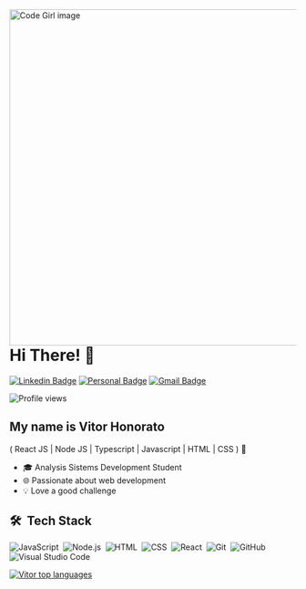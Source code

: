 <img align="right" alt="Code Girl image" src="https://raw.githubusercontent.com/gist/vittorhonorato/970159369907c2110a2884528663f99c/raw/d164b4617e2910188bcd59ef53ca094a72265744/githubcard.svg"  height="590em"/>

<h1>Hi There! 👋</h1>

[![Linkedin Badge](https://img.shields.io/badge/-LinkedIn-6633cc?style=flat-square&logo=Linkedin&logoColor=white&link=https://www.linkedin.com/in/vitor-honorato-3542861ba/)](https://www.linkedin.com/in/vitor-honorato-3542861ba/)
[![Personal Badge](https://img.shields.io/badge/-Website-6633cc?style=flat-square&logo=Me&logoColor=white&link=https://www.fernandakipper.com/)](https://fernandakipper.com/)
[![Gmail Badge](https://img.shields.io/badge/-vittordevelopersoftware@gmail.com-6633cc?style=flat-square&logo=Gmail&logoColor=white&link=mailto:vittordevelopersoftware@gmail.com)](mailto:vittordevelopersoftware@gmail.com)

<p align="left"> <img src="https://komarev.com/ghpvc/?username=vittorhonorato&color=yellow" alt="Profile views" /> </p>



## My name is Vitor Honorato 
( React JS | Node JS | Typescript | Javascript | HTML | CSS ) 🚀
- 🎓 Analysis Sistems Development Student 
- 🌐 Passionate about web development
- 💡 Love a good challenge

 ## 🛠 &nbsp;Tech Stack

![JavaScript](https://img.shields.io/badge/-JavaScript-05122A?style=flat&logo=javascript)&nbsp;
![Node.js](https://img.shields.io/badge/-Node.js-05122A?style=flat&logo=node.js)&nbsp;
![HTML](https://img.shields.io/badge/-HTML-05122A?style=flat&logo=HTML5)&nbsp;
![CSS](https://img.shields.io/badge/-CSS-05122A?style=flat&logo=CSS3&logoColor=1572B6)&nbsp;
![React](https://img.shields.io/badge/-React-05122A?style=flat&logo=react)&nbsp;
![Git](https://img.shields.io/badge/-Git-05122A?style=flat&logo=git)&nbsp;
![GitHub](https://img.shields.io/badge/-GitHub-05122A?style=flat&logo=github)&nbsp;
![Visual Studio Code](https://img.shields.io/badge/-Visual%20Studio%20Code-05122A?style=flat&logo=visual-studio-code&logoColor=007ACC)&nbsp;

<div align="left">
  
[![Vitor top languages](https://github-readme-stats.vercel.app/api/top-langs/?username=vittorhonorato&theme=blue-white)](https://github.com/anuraghazra/github-readme-stats)
  
 </div>




